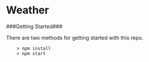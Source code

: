 # Weather

###Getting Started###

There are two methods for getting started with this repo.

```
	> npm install
	> npm start
```
